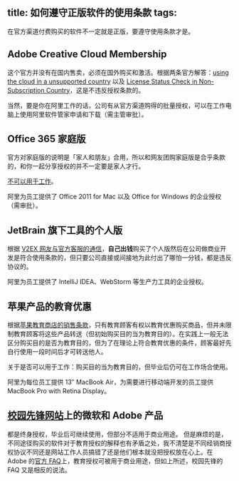 title: 如何遵守正版软件的使用条款
tags:
---

在官方渠道付费购买的软件不一定就是正版，要遵守使用条款才是。
<!-- more -->

## Adobe Creative Cloud Membership

这个官方并没有在国内售卖，必须在国外购买和激活。根据两条官方解答：[using the cloud in a unsupported country](https://forums.adobe.com/thread/1023313) 以及 [License Status Check in Non-Subscription Country](https://forums.adobe.com/message/4740738#4740738)，这是不违反授权条款的。

当然，要是你在阿里工作的话，公司有从官方渠道购得的批量授权，可以在工作电脑上使用阿里软件管家申请和下载（需主管审批）。

## Office 365 家庭版

官方对家庭版的说明是「家人和朋友」合用，所以和网友团购家庭版是合乎条款的，和你一起分享授权的并不一定要是家人才行。

[不可以用于工作](https://blogs.office.com/2013/02/05/top-office-365-questions-answered/)。

阿里为员工提供了 Office 2011 for Mac 以及 Office for Windows 的企业授权（需审批）。

## JetBrain 旗下工具的个人版

根据 [V2EX 网友与官方客服的通信](https://www.v2ex.com/t/97680#r_929218)，**自己出钱**购买了个人版然后在公司做商业开发是符合使用条款的，但只要公司直接或间接地为此付出了哪怕一分钱，都是违反协议的。

阿里为员工提供了 IntelliJ IDEA、WebStorm 等生产力工具的企业授权。

## 苹果产品的教育优惠

根据[苹果教育商店的销售条款](http://www.apple.com/cn-k12/shop/browse/open/salespolicies/edu)，只有教育顾客有权以教育优惠购买商品，但并未限制教育顾客将这些产品转送（但初始购买目的当为教育目的）。在实践上一般无法区分购买目的是否为教育目的，但为了在理论上符合教育优惠的条件，顾客最好先自行使用一段时间后才可转送他人。

关于是否可以用于工作：购买目的当为教育目的，但毕业后仍可在工作场合使用。

阿里为每位员工提供 13″ MacBook Air，为需要进行移动端开发的员工提供 MacBook Pro with Retina Display。

## [校园先锋网站](http://help.shop.edu.cn/)上的微软和 Adobe 产品

都是终身授权，毕业后可继续使用，但部分不适用于商业用途。
但是麻烦的是，不同途径购买的软件对于教育授权的解释也有矛盾之处，我不清楚是不同经销商授权协议不同还是网站工作人员搞错了还是他们根本就没把授权放在心上。在 Adobe 的[官方 FAQ](http://helpx.adobe.com/cn/x-productkb/policy-pricing/education-faq.html)上，教育授权可被用于商业用途，但如上所述，校园先锋的 FAQ 又是相反的说法。
